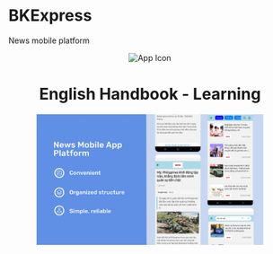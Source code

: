 # BKExpress
News mobile platform
<p align="center">
  <img src="images/icon.png" alt="App Icon" width="120">
</p>


<h1 align="center">English Handbook - Learning</h1>

<p align="center">
  <img src="images/AboutApp.jpg" alt="Feature Graphic" width="80%">
</p>
